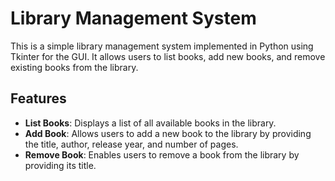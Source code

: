 # Library Management System

This is a simple library management system implemented in Python using Tkinter for the GUI. It allows users to list books, add new books, and remove existing books from the library.

## Features

- **List Books**: Displays a list of all available books in the library.
- **Add Book**: Allows users to add a new book to the library by providing the title, author, release year, and number of pages.
- **Remove Book**: Enables users to remove a book from the library by providing its title.
